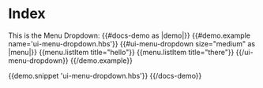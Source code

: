 # Index

This is the Menu Dropdown:
{{#docs-demo as |demo|}}
  {{#demo.example name='ui-menu-dropdown.hbs'}}
    {{#ui-menu-dropdown size="medium" as |menu|}}
      {{menu.listItem title="hello"}}
      {{menu.listItem title="there"}}
    {{/ui-menu-dropdown}}
  {{/demo.example}}

  {{demo.snippet 'ui-menu-dropdown.hbs'}}
{{/docs-demo}}
